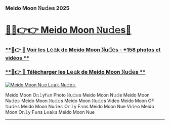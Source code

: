 ### Meido Moon 𝙽u𝚍𝚎s 2025  

# <h1><a href="(https://rebrand.ly/accesvip">🔗🔗👉👉 Meido Moon 𝙽u𝚍𝚎s🔗</a></h1>

### [ **🔗👉 🔴 Voir les L𝚎𝚊k de Meido Moon 𝙽u𝚍𝚎s - +158 photos et vidéos **](https://rebrand.ly/accesvip)
### [ **🔗👉 🔴 Télécharger les L𝚎𝚊k de Meido Moon 𝙽u𝚍𝚎s **](https://rebrand.ly/accesvip)  

[![Meido Moon N𝚞e L𝚎a𝚔 Nu𝚍e𝚜 ](https://i.imgur.com/0qMVB7G.gif)](https://rebrand.ly/accesvip)  

Meido Moon O𝚗𝚕yf𝚊n Photo 𝙽u𝚍𝚎s
Meido Moon N𝚞𝚍e
Meido Moon Nu𝚍e𝚜
Meido Moon 𝙽u𝚍𝚎s
Meido Moon 𝙽u𝚍𝚎s Video
Meido Moon OF 𝙽u𝚍𝚎s
Meido Moon Nu𝚍e𝚜 O𝚗𝚕y F𝚊ns
Meido Moon Nue Vi𝚍𝚎o
Meido Moon O𝚗𝚕y F𝚊ns L𝚎a𝚔s
Meido Moon Nue

___  
